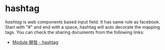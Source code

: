 # hashtag

*hashtag* is web components based input field. It has same rule as facebook. Start with "#" and end with a space, hashtag will auto decorate the mapping tags. You can check the sharing documents from the following links:

* [Module 開發 - hashtag](https://www.facebook.com/notes/paul-li/module-%E9%96%8B%E7%99%BC-hashtag/10153949332197211)
